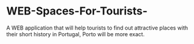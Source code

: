 # WEB-Spaces-For-Tourists-
A WEB application that will help tourists to find out attractive places with their short history in Portugal, Porto will be more exact.
